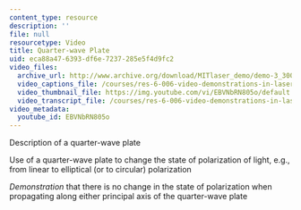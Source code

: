 ```yaml
---
content_type: resource
description: ''
file: null
resourcetype: Video
title: Quarter-wave Plate
uid: eca88a47-6393-df6e-7237-285e5f4d9fc2
video_files:
  archive_url: http://www.archive.org/download/MITlaser_demo/demo-3_300k.mp4
  video_captions_file: /courses/res-6-006-video-demonstrations-in-lasers-and-optics-spring-2008/4dbb0f1cdef75effb17bd4bdce8d0b44_EBVNbRN805o.vtt
  video_thumbnail_file: https://img.youtube.com/vi/EBVNbRN805o/default.jpg
  video_transcript_file: /courses/res-6-006-video-demonstrations-in-lasers-and-optics-spring-2008/711cb23d3cce130bbfbe0030a576410f_EBVNbRN805o.pdf
video_metadata:
  youtube_id: EBVNbRN805o
---
```


Description of a quarter-wave plate

Use of a quarter-wave plate to change the state of polarization of light, e.g., from linear to elliptical (or to circular) polarization

_Demonstration_ that there is no change in the state of polarization when propagating along either principal axis of the quarter-wave plate